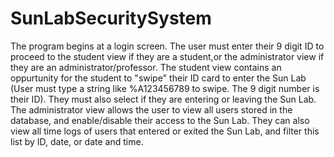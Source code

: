 # SunLabSecuritySystem
The program begins at a login screen. The user must enter their 9 digit ID to proceed to the student view if they are a student,or the administrator view if they are an administrator/professor. The student view contains an oppurtunity for the student to "swipe" their
ID card to enter the Sun Lab (User must type a string like %A123456789 to swipe. The 9 digit number is their ID). They must also select if they are entering or leaving the Sun Lab. The administrator view allows the user to view all users stored in the database, and 
enable/disable their access to the Sun Lab. They can also view all time logs of users that entered or exited the Sun Lab, and filter this list by ID, date, or date and time. 
